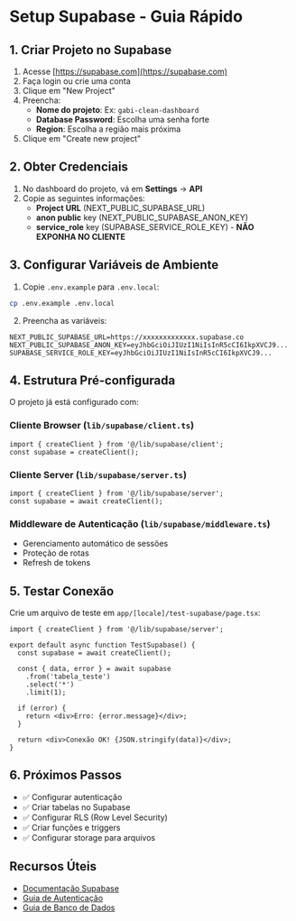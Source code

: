 # Setup Supabase - Guia Rápido

## 1. Criar Projeto no Supabase

1. Acesse [https://supabase.com](https://supabase.com)
2. Faça login ou crie uma conta
3. Clique em "New Project"
4. Preencha:
   - **Nome do projeto**: Ex: `gabi-clean-dashboard`
   - **Database Password**: Escolha uma senha forte
   - **Region**: Escolha a região mais próxima
5. Clique em "Create new project"

## 2. Obter Credenciais

1. No dashboard do projeto, vá em **Settings** → **API**
2. Copie as seguintes informações:
   - **Project URL** (NEXT_PUBLIC_SUPABASE_URL)
   - **anon public** key (NEXT_PUBLIC_SUPABASE_ANON_KEY)
   - **service_role** key (SUPABASE_SERVICE_ROLE_KEY) - **NÃO EXPONHA NO CLIENTE**

## 3. Configurar Variáveis de Ambiente

1. Copie `.env.example` para `.env.local`:
```bash
cp .env.example .env.local
```

2. Preencha as variáveis:
```env
NEXT_PUBLIC_SUPABASE_URL=https://xxxxxxxxxxxxx.supabase.co
NEXT_PUBLIC_SUPABASE_ANON_KEY=eyJhbGciOiJIUzI1NiIsInR5cCI6IkpXVCJ9...
SUPABASE_SERVICE_ROLE_KEY=eyJhbGciOiJIUzI1NiIsInR5cCI6IkpXVCJ9...
```

## 4. Estrutura Pré-configurada

O projeto já está configurado com:

### Cliente Browser (`lib/supabase/client.ts`)
```tsx
import { createClient } from '@/lib/supabase/client';
const supabase = createClient();
```

### Cliente Server (`lib/supabase/server.ts`)
```tsx
import { createClient } from '@/lib/supabase/server';
const supabase = await createClient();
```

### Middleware de Autenticação (`lib/supabase/middleware.ts`)
- Gerenciamento automático de sessões
- Proteção de rotas
- Refresh de tokens

## 5. Testar Conexão

Crie um arquivo de teste em `app/[locale]/test-supabase/page.tsx`:

```tsx
import { createClient } from '@/lib/supabase/server';

export default async function TestSupabase() {
  const supabase = await createClient();
  
  const { data, error } = await supabase
    .from('tabela_teste')
    .select('*')
    .limit(1);
  
  if (error) {
    return <div>Erro: {error.message}</div>;
  }
  
  return <div>Conexão OK! {JSON.stringify(data)}</div>;
}
```

## 6. Próximos Passos

- ✅ Configurar autenticação
- ✅ Criar tabelas no Supabase
- ✅ Configurar RLS (Row Level Security)
- ✅ Criar funções e triggers
- ✅ Configurar storage para arquivos

## Recursos Úteis

- [Documentação Supabase](https://supabase.com/docs)
- [Guia de Autenticação](https://supabase.com/docs/guides/auth)
- [Guia de Banco de Dados](https://supabase.com/docs/guides/database)

